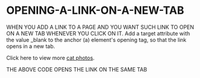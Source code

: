 # OPENING-A-LINK-ON-A-NEW-TAB
WHEN YOU ADD A LINK TO A PAGE AND YOU WANT SUCH LINK TO OPEN ON A NEW TAB WHENEVER YOU CLICK ON IT.
Add a target attribute with the value _blank to the anchor (a) element's opening tag, so that the link opens in a new tab.

  <p>Click here to view more <a href="https://freecatphotoapp.com">cat photos</a>.</p>
  THE ABOVE CODE OPENS THE LINK ON THE SAME TAB

